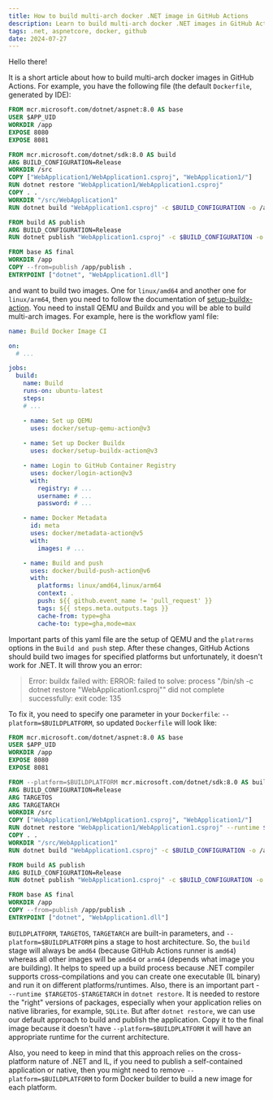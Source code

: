 ```yaml
---
title: How to build multi-arch docker .NET image in GitHub Actions
description: Learn to build multi-arch docker .NET images in GitHub Actions.
tags: .net, aspnetcore, docker, github
date: 2024-07-27
---
```


Hello there!

It is a short article about how to build multi-arch docker images in GitHub Actions. For example, you have the following file (the default `Dockerfile`, generated by IDE):

```Dockerfile
FROM mcr.microsoft.com/dotnet/aspnet:8.0 AS base
USER $APP_UID
WORKDIR /app
EXPOSE 8080
EXPOSE 8081

FROM mcr.microsoft.com/dotnet/sdk:8.0 AS build
ARG BUILD_CONFIGURATION=Release
WORKDIR /src
COPY ["WebApplication1/WebApplication1.csproj", "WebApplication1/"]
RUN dotnet restore "WebApplication1/WebApplication1.csproj"
COPY . .
WORKDIR "/src/WebApplication1"
RUN dotnet build "WebApplication1.csproj" -c $BUILD_CONFIGURATION -o /app/build

FROM build AS publish
ARG BUILD_CONFIGURATION=Release
RUN dotnet publish "WebApplication1.csproj" -c $BUILD_CONFIGURATION -o /app/publish /p:UseAppHost=false

FROM base AS final
WORKDIR /app
COPY --from=publish /app/publish .
ENTRYPOINT ["dotnet", "WebApplication1.dll"]
```

and want to build two images. One for `linux/amd64` and another one for `linux/arm64`, then you need to follow the documentation of [setup-buildx-action](https://github.com/docker/setup-buildx-action/tree/v3/). You need to install QEMU and Buildx and you will be able to build multi-arch images. For example, here is the workflow yaml file:

```yml
name: Build Docker Image CI

on:
  # ...

jobs:
  build:
    name: Build
    runs-on: ubuntu-latest
    steps:
    # ...

    - name: Set up QEMU
      uses: docker/setup-qemu-action@v3
      
    - name: Set up Docker Buildx
      uses: docker/setup-buildx-action@v3

    - name: Login to GitHub Container Registry
      uses: docker/login-action@v3
      with:
        registry: # ...
        username: # ...
        password: # ...

    - name: Docker Metadata
      id: meta
      uses: docker/metadata-action@v5
      with:
        images: # ...

    - name: Build and push
      uses: docker/build-push-action@v6
      with:
        platforms: linux/amd64,linux/arm64
        context: .
        push: ${{ github.event_name != 'pull_request' }}
        tags: ${{ steps.meta.outputs.tags }}
        cache-from: type=gha
        cache-to: type=gha,mode=max
```

Important parts of this yaml file are the setup of QEMU and the `platrorms` options in the `Build and push` step. After these changes, GitHub Actions should build two images for specified platforms but unfortunately, it doesn't work for .NET. It will throw you an error:

> Error: buildx failed with: ERROR: failed to solve: process "/bin/sh -c dotnet restore \"WebApplication1.csproj\"" did not complete successfully: exit code: 135

To fix it, you need to specify one parameter in your `Dockerfile`: `--platform=$BUILDPLATFORM`, so updated `Dockerfile` will look like:

```Dockerfile
FROM mcr.microsoft.com/dotnet/aspnet:8.0 AS base
USER $APP_UID
WORKDIR /app
EXPOSE 8080
EXPOSE 8081

FROM --platform=$BUILDPLATFORM mcr.microsoft.com/dotnet/sdk:8.0 AS build
ARG BUILD_CONFIGURATION=Release
ARG TARGETOS
ARG TARGETARCH
WORKDIR /src
COPY ["WebApplication1/WebApplication1.csproj", "WebApplication1/"]
RUN dotnet restore "WebApplication1/WebApplication1.csproj" --runtime $TARGETOS-$TARGETARCH
COPY . .
WORKDIR "/src/WebApplication1"
RUN dotnet build "WebApplication1.csproj" -c $BUILD_CONFIGURATION -o /app/build

FROM build AS publish
ARG BUILD_CONFIGURATION=Release
RUN dotnet publish "WebApplication1.csproj" -c $BUILD_CONFIGURATION -o /app/publish /p:UseAppHost=false

FROM base AS final
WORKDIR /app
COPY --from=publish /app/publish .
ENTRYPOINT ["dotnet", "WebApplication1.dll"]
```

`BUILDPLATFORM`, `TARGETOS`, `TARGETARCH` are built-in parameters, and `--platform=$BUILDPLATFORM` pins a stage to host architecture. So, the `build` stage will always be `amd64` (because GitHub Actions runner is `amd64`) whereas all other images will be `amd64` or `arm64` (depends what image you are building). It helps to speed up a build process because .NET compiler supports cross-compilations and you can create one executable (IL binary) and run it on different platforms/runtimes. Also, there is an important part - `--runtime $TARGETOS-$TARGETARCH` in `dotnet restore`. It is needed to restore the "right" versions of packages, especially when your application relies on native libraries, for example, `SQLite`. But after `dotnet restore`, we can use our default approach to build and publish the application. Copy it to the final image because it doesn't have `--platform=$BUILDPLATFORM` it will have an appropriate runtime for the current architecture.

Also, you need to keep in mind that this approach relies on the cross-platform nature of .NET and IL, if you need to publish a self-contained application or native, then you might need to remove `--platform=$BUILDPLATFORM` to form Docker builder to build a new image for each platform.
